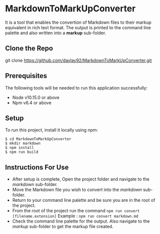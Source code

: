 # MarkdownToMarkUpConverter

It is a tool that enables the convertion of Markdown files to their markup equivalent in rich text format.
The output is printed to the command line palette and also written into a **markup** sub-folder. 

## Clone the Repo

git clone https://github.com/daylay92/MarkdownToMarkUpConverter.git


## Prerequisites

The following tools will be needed to run this application successfully:

* Node v10.15.0 or above
* Npm v6.4 or above

## Setup
To run this project, install it locally using npm:

```
$ cd MarkdownToMarkUpConverter
$ mkdir markdown
$ npm install
$ npm run build
```
## Instructions For Use

* After setup is complete, Open the project folder and navigate to the *markdown* sub-folder.
* Move the Markdown file you wish to convert into the *markdown* sub-folder.
* Return to your command line palette and be sure you are in the root of the project.
* From the root of the project run the command `npm run convert [filename.extension]` Example : `npm run convert markdown.md`
* Check the command line palette for the output. Also navigate to the *markup* sub-folder to get the markup file created.



